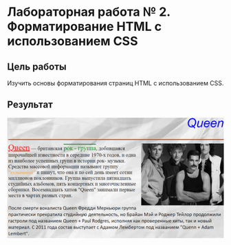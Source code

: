 # Лабораторная работа № 2. Форматирование HTML c использованием CSS

## Цель работы
Изучить основы форматирования страниц HTML c использованием CSS.

## Результат
![](img/Result.png)